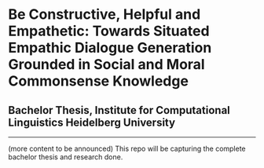 # Be Constructive, Helpful and Empathetic: Towards Situated Empathic Dialogue Generation Grounded in Social and Moral Commonsense Knowledge
## Bachelor Thesis, Institute for Computational Linguistics Heidelberg University

***
(more content to be announced)
This repo will be capturing the complete bachelor thesis and research done.
